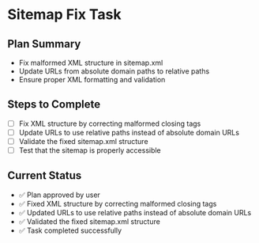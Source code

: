 # Sitemap Fix Task

## Plan Summary
- Fix malformed XML structure in sitemap.xml
- Update URLs from absolute domain paths to relative paths
- Ensure proper XML formatting and validation

## Steps to Complete
- [ ] Fix XML structure by correcting malformed closing tags
- [ ] Update URLs to use relative paths instead of absolute domain URLs
- [ ] Validate the fixed sitemap.xml structure
- [ ] Test that the sitemap is properly accessible

## Current Status
- ✅ Plan approved by user
- ✅ Fixed XML structure by correcting malformed closing tags
- ✅ Updated URLs to use relative paths instead of absolute domain URLs
- ✅ Validated the fixed sitemap.xml structure
- ✅ Task completed successfully
